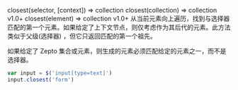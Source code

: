 closest(selector, [context])  ⇒ collection
closest(collection)  ⇒ collection v1.0+
closest(element)  ⇒ collection v1.0+
从当前元素向上遍历，找到与选择器匹配的第一个元素。如果给定了上下文节点，则仅考虑作为其后代的元素。此方法类似于父级(选择器) ，但它只返回匹配的第一个祖先。

如果给定了 Zepto 集合或元素，则生成的元素必须匹配给定的元素之一，而不是选择器。
```js
var input = $('input[type=text]')
input.closest('form')
```